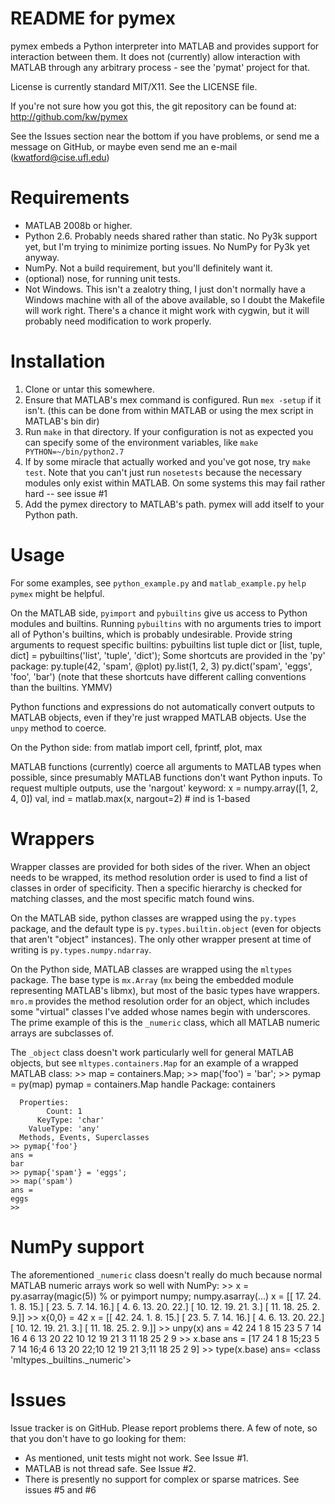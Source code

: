 # README for pymex #

pymex embeds a Python interpreter into MATLAB and provides support 
for interaction between them. It does not (currently) allow interaction 
with MATLAB through any arbitrary process - see the 'pymat' project for that. 

License is currently standard MIT/X11. See the LICENSE file.

If you're not sure how you got this, the git repository can be found at:
http://github.com/kw/pymex

See the Issues section near the bottom if you have problems, or send me
a message on GitHub, or maybe even send me an e-mail (kwatford@cise.ufl.edu)

# Requirements #

* MATLAB 2008b or higher. 
* Python 2.6. Probably needs shared rather than static.
  No Py3k support yet, but I'm trying to minimize porting
  issues. No NumPy for Py3k yet anyway.
* NumPy. Not a build requirement, but you'll definitely want it.
* (optional) nose, for running unit tests.
* Not Windows. This isn't a zealotry thing, I just don't normally 
  have a Windows machine with all of the above available, so I doubt
  the Makefile will work right. There's a chance it might work with 
  cygwin, but it will probably need modification to work properly.

# Installation #

1. Clone or untar this somewhere.
2. Ensure that MATLAB's mex command is configured. Run `mex -setup` 
   if it isn't. (this can be done from within MATLAB or using the 
   mex script in MATLAB's bin dir)
3. Run `make` in that directory. If your configuration is not as 
   expected you can specify some of the environment variables, like 
   `make PYTHON=~/bin/python2.7`
4. If by some miracle that actually worked and you've got nose, try 
   `make test`. Note that you can't just run `nosetests` because the 
   necessary modules only exist within MATLAB. On some systems this 
   may fail rather hard -- see issue #1
5. Add the pymex directory to MATLAB's path. pymex will add itself
   to your Python path.

# Usage #

For some examples, see `python_example.py` and `matlab_example.py`
`help pymex` might be helpful.

On the MATLAB side, `pyimport` and `pybuiltins` give us access to
Python modules and builtins. Running `pybuiltins` with no arguments
tries to import all of Python's builtins, which is probably undesirable.
Provide string arguments to request specific builtins:
    pybuiltins list tuple dict
or
    [list, tuple, dict] = pybuiltins('list', 'tuple', 'dict');
Some shortcuts are provided in the 'py' package:
    py.tuple(42, 'spam', @plot)
    py.list(1, 2, 3)
    py.dict('spam', 'eggs', 'foo', 'bar')
(note that these shortcuts have different calling conventions
than the builtins. YMMV)

Python functions and expressions do not automatically convert
outputs to MATLAB objects, even if they're just wrapped MATLAB
objects. Use the `unpy` method to coerce.

On the Python side:
    from matlab import cell, fprintf, plot, max

MATLAB functions (currently) coerce all arguments to MATLAB
types when possible, since presumably MATLAB functions don't
want Python inputs. To request multiple outputs, use the
'nargout' keyword:
    x = numpy.array([1, 2, 4, 0])
    val, ind = matlab.max(x, nargout=2) # ind is 1-based

# Wrappers #

Wrapper classes are provided for both sides of the river.
When an object needs to be wrapped, its method resolution
order is used to find a list of classes in order of
specificity. Then a specific hierarchy is checked for
matching classes, and the most specific match found wins.

On the MATLAB side, python classes are wrapped using the
`py.types` package, and the default type is `py.types.builtin.object`
(even for objects that aren't "object" instances). The only
other wrapper present at time of writing is `py.types.numpy.ndarray`.

On the Python side, MATLAB classes are wrapped using the
`mltypes` package. The base type is `mx.Array` (`mx` being
the embedded module representing MATLAB's libmx), but most
of the basic types have wrappers. `mro.m` provides the method
resolution order for an object, which includes some "virtual"
classes I've added whose names begin with underscores. The
prime example of this is the `_numeric` class, which all MATLAB
numeric arrays are subclasses of.

The `_object` class doesn't work particularly well for general MATLAB objects,
but see `mltypes.containers.Map` for an example of a wrapped MATLAB class:
    >> map = containers.Map;
    >> map('foo') = 'bar';
    >> pymap = py(map)
    pymap = 
      containers.Map handle
        Package: containers
	
      Properties:
            Count: 1
          KeyType: 'char'
        ValueType: 'any'
      Methods, Events, Superclasses
    >> pymap{'foo'}
    ans = 
    bar
    >> pymap{'spam'} = 'eggs';
    >> map('spam')
    ans =
    eggs
    >> 

# NumPy support #

The aforementioned `_numeric` class doesn't really do much
because normal MATLAB numeric arrays work so well with NumPy:
    >> x = py.asarray(magic(5)) % or pyimport numpy; numpy.asarray(...)
    x = 
    [[ 17.  24.   1.   8.  15.]
     [ 23.   5.   7.  14.  16.]
     [  4.   6.  13.  20.  22.]
     [ 10.  12.  19.  21.   3.]
     [ 11.  18.  25.   2.   9.]]
    >> x{0,0} = 42
    x = 
    [[ 42.  24.   1.   8.  15.]
     [ 23.   5.   7.  14.  16.]
     [  4.   6.  13.  20.  22.]
     [ 10.  12.  19.  21.   3.]
     [ 11.  18.  25.   2.   9.]]
    >> unpy(x)
    ans =
        42    24     1     8    15
        23     5     7    14    16
         4     6    13    20    22
        10    12    19    21     3
        11    18    25     2     9
    >> x.base
    ans = 
    [17 24 1 8 15;23 5 7 14 16;4 6 13 20 22;10 12 19 21 3;11 18 25 2 9]
    >> type(x.base)
    ans= 
    <class 'mltypes._builtins._numeric'>


# Issues #

Issue tracker is on GitHub. Please report problems there.
A few of note, so that you don't have to go looking for them:

* As mentioned, unit tests might not work. See Issue #1.
* MATLAB is not thread safe. See Issue #2.
* There is presently no support for complex or sparse matrices.
  See issues #5 and #6
